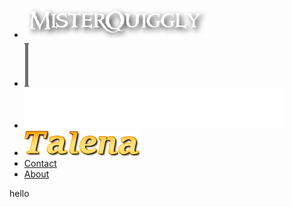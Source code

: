 <!DOCTYPE html>
<html>
<head>
<link rel="stylesheet" type="text/css" href="css.css">
<title>MisterQuiggly</title>
</head>

<ul>
	<li><a href="website.hmtl"><img id=Banner src="banner.png"></img></a></li>
	<li><img src="Divider.png"</img>
	<li><img src="ResourcePacks.png"</img>
	<li><a href="Talena.html"><img id=Banner src="Talena.png"></img></a></li>
	<li><a href="contact.asp">Contact</a></li>
	<li><a href="about.asp">About</a></li>
</ul>

<body>
	<p>hello</p>
</body>



</html>
